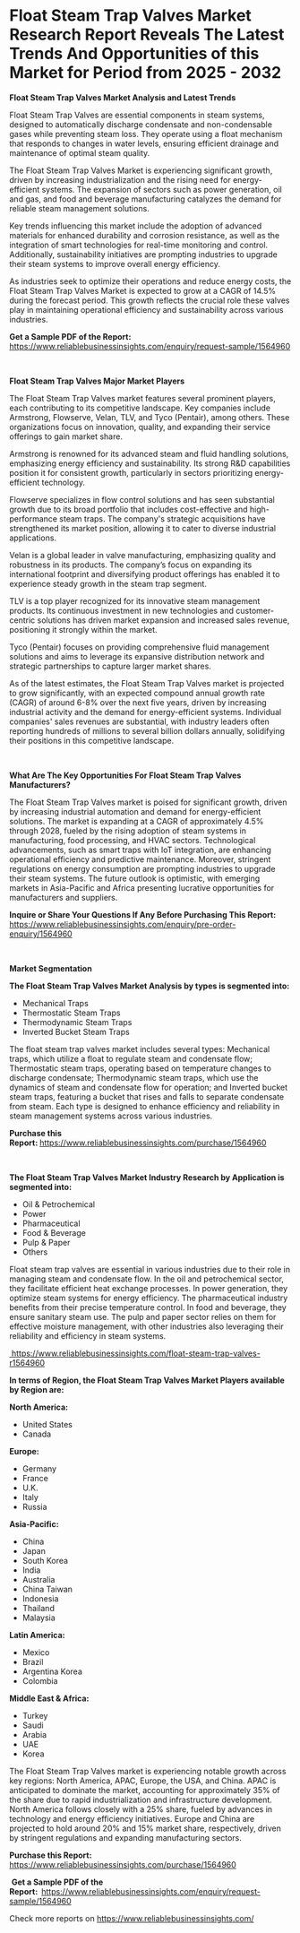 <p><h1>Float Steam Trap Valves Market Research Report Reveals The Latest Trends And Opportunities of this Market for Period from 2025 - 2032</h1></p><p><strong>Float Steam Trap Valves Market Analysis and Latest Trends</strong></p>
<p><p>Float Steam Trap Valves are essential components in steam systems, designed to automatically discharge condensate and non-condensable gases while preventing steam loss. They operate using a float mechanism that responds to changes in water levels, ensuring efficient drainage and maintenance of optimal steam quality. </p><p>The Float Steam Trap Valves Market is experiencing significant growth, driven by increasing industrialization and the rising need for energy-efficient systems. The expansion of sectors such as power generation, oil and gas, and food and beverage manufacturing catalyzes the demand for reliable steam management solutions. </p><p>Key trends influencing this market include the adoption of advanced materials for enhanced durability and corrosion resistance, as well as the integration of smart technologies for real-time monitoring and control. Additionally, sustainability initiatives are prompting industries to upgrade their steam systems to improve overall energy efficiency. </p><p>As industries seek to optimize their operations and reduce energy costs, the Float Steam Trap Valves Market is expected to grow at a CAGR of 14.5% during the forecast period. This growth reflects the crucial role these valves play in maintaining operational efficiency and sustainability across various industries.</p></p>
<p><strong>Get a Sample PDF of the Report:&nbsp;</strong> <a href="https://www.reliablebusinessinsights.com/enquiry/request-sample/1564960?utm_campaign=2739&utm_medium=2&utm_source=Github&utm_content=ia&utm_term=25022025&utm_id=float-steam-trap-valves">https://www.reliablebusinessinsights.com/enquiry/request-sample/1564960</a></p>
<p>&nbsp;</p>
<p><strong>Float Steam Trap Valves Major Market Players</strong></p>
<p><p>The Float Steam Trap Valves market features several prominent players, each contributing to its competitive landscape. Key companies include Armstrong, Flowserve, Velan, TLV, and Tyco (Pentair), among others. These organizations focus on innovation, quality, and expanding their service offerings to gain market share.</p><p>Armstrong is renowned for its advanced steam and fluid handling solutions, emphasizing energy efficiency and sustainability. Its strong R&D capabilities position it for consistent growth, particularly in sectors prioritizing energy-efficient technology.</p><p>Flowserve specializes in flow control solutions and has seen substantial growth due to its broad portfolio that includes cost-effective and high-performance steam traps. The company's strategic acquisitions have strengthened its market position, allowing it to cater to diverse industrial applications.</p><p>Velan is a global leader in valve manufacturing, emphasizing quality and robustness in its products. The company’s focus on expanding its international footprint and diversifying product offerings has enabled it to experience steady growth in the steam trap segment.</p><p>TLV is a top player recognized for its innovative steam management products. Its continuous investment in new technologies and customer-centric solutions has driven market expansion and increased sales revenue, positioning it strongly within the market.</p><p>Tyco (Pentair) focuses on providing comprehensive fluid management solutions and aims to leverage its expansive distribution network and strategic partnerships to capture larger market shares.</p><p>As of the latest estimates, the Float Steam Trap Valves market is projected to grow significantly, with an expected compound annual growth rate (CAGR) of around 6-8% over the next five years, driven by increasing industrial activity and the demand for energy-efficient systems. Individual companies' sales revenues are substantial, with industry leaders often reporting hundreds of millions to several billion dollars annually, solidifying their positions in this competitive landscape.</p></p>
<p>&nbsp;</p>
<p><strong>What Are The Key Opportunities For Float Steam Trap Valves Manufacturers?</strong></p>
<p><p>The Float Steam Trap Valves market is poised for significant growth, driven by increasing industrial automation and demand for energy-efficient solutions. The market is expanding at a CAGR of approximately 4.5% through 2028, fueled by the rising adoption of steam systems in manufacturing, food processing, and HVAC sectors. Technological advancements, such as smart traps with IoT integration, are enhancing operational efficiency and predictive maintenance. Moreover, stringent regulations on energy consumption are prompting industries to upgrade their steam systems. The future outlook is optimistic, with emerging markets in Asia-Pacific and Africa presenting lucrative opportunities for manufacturers and suppliers.</p></p>
<p><strong>Inquire or Share Your Questions If Any Before Purchasing This Report:</strong> <a href="https://www.reliablebusinessinsights.com/enquiry/pre-order-enquiry/1564960?utm_campaign=2739&utm_medium=2&utm_source=Github&utm_content=ia&utm_term=25022025&utm_id=float-steam-trap-valves">https://www.reliablebusinessinsights.com/enquiry/pre-order-enquiry/1564960</a></p>
<p>&nbsp;</p>
<p><strong>Market Segmentation</strong></p>
<p><strong>The Float Steam Trap Valves Market Analysis by types is segmented into:</strong></p>
<p><ul><li>Mechanical Traps</li><li>Thermostatic Steam Traps</li><li>Thermodynamic Steam Traps</li><li>Inverted Bucket Steam Traps</li></ul></p>
<p><p>The float steam trap valves market includes several types: Mechanical traps, which utilize a float to regulate steam and condensate flow; Thermostatic steam traps, operating based on temperature changes to discharge condensate; Thermodynamic steam traps, which use the dynamics of steam and condensate flow for operation; and Inverted bucket steam traps, featuring a bucket that rises and falls to separate condensate from steam. Each type is designed to enhance efficiency and reliability in steam management systems across various industries.</p></p>
<p><strong>Purchase this Report:&nbsp;</strong><a href="https://www.reliablebusinessinsights.com/purchase/1564960?utm_campaign=2739&utm_medium=2&utm_source=Github&utm_content=ia&utm_term=25022025&utm_id=float-steam-trap-valves">https://www.reliablebusinessinsights.com/purchase/1564960</a></p>
<p>&nbsp;</p>
<p><strong>The Float Steam Trap Valves Market Industry Research by Application is segmented into:</strong></p>
<p><ul><li>Oil & Petrochemical</li><li>Power</li><li>Pharmaceutical</li><li>Food & Beverage</li><li>Pulp & Paper</li><li>Others</li></ul></p>
<p><p>Float steam trap valves are essential in various industries due to their role in managing steam and condensate flow. In the oil and petrochemical sector, they facilitate efficient heat exchange processes. In power generation, they optimize steam systems for energy efficiency. The pharmaceutical industry benefits from their precise temperature control. In food and beverage, they ensure sanitary steam use. The pulp and paper sector relies on them for effective moisture management, with other industries also leveraging their reliability and efficiency in steam systems.</p></p>
<p><a href="https://www.reliablebusinessinsights.com/float-steam-trap-valves-r1564960?utm_campaign=2739&utm_medium=2&utm_source=Github&utm_content=ia&utm_term=25022025&utm_id=float-steam-trap-valves">&nbsp;https://www.reliablebusinessinsights.com/float-steam-trap-valves-r1564960</a></p>
<p><strong>In terms of Region, the Float Steam Trap Valves Market Players available by Region are:</strong></p>
<p>
    <p> <strong> North America: </strong>
        <ul>
            <li>United States</li>
            <li>Canada</li>
        </ul>
        </p> 
    <p> <strong> Europe: </strong>
        <ul>
            <li>Germany</li>
            <li>France</li>
            <li>U.K.</li>
            <li>Italy</li>
            <li>Russia</li>
        </ul>
        </p> 
    <p> <strong> Asia-Pacific: </strong>
        <ul>
            <li>China</li>
            <li>Japan</li>
            <li>South Korea</li>
            <li>India</li>
            <li>Australia</li>
            <li>China Taiwan</li>
            <li>Indonesia</li>
            <li>Thailand</li>
            <li>Malaysia</li>
        </ul>
        </p> 
    <p> <strong> Latin America: </strong>
        <ul>
            <li>Mexico</li>
            <li>Brazil</li>
            <li>Argentina Korea</li>
            <li>Colombia</li>
        </ul>
        </p> 
    <p> <strong> Middle East & Africa: </strong>
        <ul>
            <li>Turkey</li>
            <li>Saudi</li>
            <li>Arabia</li>
            <li>UAE</li>
            <li>Korea</li>
        </ul>
    </p>
    </p>
<p><p>The Float Steam Trap Valves market is experiencing notable growth across key regions: North America, APAC, Europe, the USA, and China. APAC is anticipated to dominate the market, accounting for approximately 35% of the share due to rapid industrialization and infrastructure development. North America follows closely with a 25% share, fueled by advances in technology and energy efficiency initiatives. Europe and China are projected to hold around 20% and 15% market share, respectively, driven by stringent regulations and expanding manufacturing sectors.</p></p>
<p><strong>Purchase this Report: </strong><a href="https://www.reliablebusinessinsights.com/purchase/1564960?utm_campaign=2739&utm_medium=2&utm_source=Github&utm_content=ia&utm_term=25022025&utm_id=float-steam-trap-valves">https://www.reliablebusinessinsights.com/purchase/1564960</a></p>
<p>&nbsp;<strong>Get a Sample PDF of the Report:&nbsp;&nbsp;</strong><a href="https://www.reliablebusinessinsights.com/enquiry/request-sample/1564960?utm_campaign=2739&utm_medium=2&utm_source=Github&utm_content=ia&utm_term=25022025&utm_id=float-steam-trap-valves">https://www.reliablebusinessinsights.com/enquiry/request-sample/1564960</a></p>
<p><strong></strong></p>
<p>Check more reports on <a href="https://www.reliablebusinessinsights.com/?utm_campaign=2739&utm_medium=2&utm_source=Github&utm_content=ia&utm_term=25022025&utm_id=float-steam-trap-valves">https://www.reliablebusinessinsights.com/</a></p>
